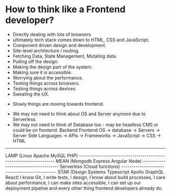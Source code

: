 # How to think like a Frontend developer?

* Directly dealing with lots of browsers
* ultimately tech stack comes down to HTML, CSS and JavaScript.
* Component driven design and development.
* Site-level architecture / routing.
* Fetching Data, State Management, Mutating data.
* Pulling off the design.
* Making the design part of the system.
* Making sure it is accessible.
* Worrying about the performance.
* Testing things across browsers.
* Testing things across devices
* Sweating the UX.

- Slowly things are moving towards frontend.

* We may not need to think about OS and Server anymore due to Serverless.
* We may not need to think of Database too - may be headless CMS or could be on frontend.
Backend                                                                                     Frontend
OS -> database -> Servers -> Server Side Languages -> APIs -> Frameworks -> JavaScript -> CSS -> HTML
--------------------------------------------------
LAMP (Linux Apache MySQL PHP)
      ------------------------------------------------------------------
      MEAN (Mongodb Express Angular Node)
                        -------------------------------------
                        Serverless (Cloud functions)
                                                          ----------------------------------------------
                                                          STAR (Design Systems Typescript Apollo GraphQL React)
I know Git, I write tests, I design, I know about build processes, I care about performance, I can make sites
accessible, I can set up our deployment pipeline and every other thing frontend developers already do.